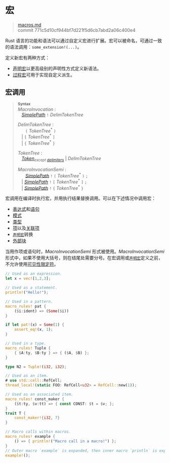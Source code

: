 # 宏

> [macros.md](https://github.com/rust-lang/reference/blob/master/src/macros.md)
> <br />
> commit 771c5d10cf944bf7d221f5d6cb7abd2a06c400e4

Rust 语言的功能和语法可以通过自定义宏进行扩展。宏可以被命名，可通过一致的语法调用：`some_extension!(...)`。

定义新宏有两种方式：

* [声明宏][Macros by Example]以更高级别的声明性方式定义新语法。
* [过程宏][Procedural Macros]可用于实现自定义派生。

## 宏调用

> **<sup>Syntax</sup>**\
> _MacroInvocation_ :\
> &nbsp;&nbsp; [_SimplePath_] `!` _DelimTokenTree_
>
> _DelimTokenTree_ :\
> &nbsp;&nbsp; &nbsp;&nbsp;  `(` _TokenTree_<sup>\*</sup> `)`\
> &nbsp;&nbsp; | `[` _TokenTree_<sup>\*</sup> `]`\
> &nbsp;&nbsp; | `{` _TokenTree_<sup>\*</sup> `}`
>
> _TokenTree_ :\
> &nbsp;&nbsp; [_Token_]<sub>_except [delimiters]_</sub> | _DelimTokenTree_
>
> _MacroInvocationSemi_ :\
> &nbsp;&nbsp; &nbsp;&nbsp; [_SimplePath_] `!` `(` _TokenTree_<sup>\*</sup> `)` `;`\
> &nbsp;&nbsp; | [_SimplePath_] `!` `[` _TokenTree_<sup>\*</sup> `]` `;`\
> &nbsp;&nbsp; | [_SimplePath_] `!` `{` _TokenTree_<sup>\*</sup> `}`

宏调用在编译时执行宏，并用执行结果替换调用。可以在下述情况中调用宏：

* [表达式][Expressions]和[语句][statements]
* [模式][Patterns]
* [类型][Types]
* [项][Items]以及[关联项][associated items]
* [`声明宏`][`macro_rules`]转换
* [外部块][External blocks]

当用作项或语句时，_MacroInvocationSemi_ 形式被使用。_MacroInvocationSemi_ 形式中，如果不使用大括号，则在结尾处需要分号。在宏调用或[`声明宏`][`macro_rules`]定义之前，不允许使用[可见性限定符][Visibility qualifiers]。 

```rust
// Used as an expression.
let x = vec![1,2,3];

// Used as a statement.
println!("Hello!");

// Used in a pattern.
macro_rules! pat {
    ($i:ident) => (Some($i))
}

if let pat!(x) = Some(1) {
    assert_eq!(x, 1);
}

// Used in a type.
macro_rules! Tuple {
    { $A:ty, $B:ty } => { ($A, $B) };
}

type N2 = Tuple!(i32, i32);

// Used as an item.
# use std::cell::RefCell;
thread_local!(static FOO: RefCell<u32> = RefCell::new(1));

// Used as an associated item.
macro_rules! const_maker {
    ($t:ty, $v:tt) => { const CONST: $t = $v; };
}
trait T {
    const_maker!{i32, 7}
}

// Macro calls within macros.
macro_rules! example {
    () => { println!("Macro call in a macro!") };
}
// Outer macro `example` is expanded, then inner macro `println` is expanded.
example!();
```

[Macros by Example]: macros-by-example.md
[Procedural Macros]: procedural-macros.md
[_SimplePath_]: paths.md#simple-paths
[_Token_]: tokens.md
[associated items]: items/associated-items.md
[delimiters]: tokens.md#delimiters
[expressions]: expressions.md
[items]: items.md
[`macro_rules`]: macros-by-example.md
[patterns]: patterns.md
[statements]: statements.md
[types]: types.md
[visibility qualifiers]: visibility-and-privacy.md
[External blocks]: items/external-blocks.md
